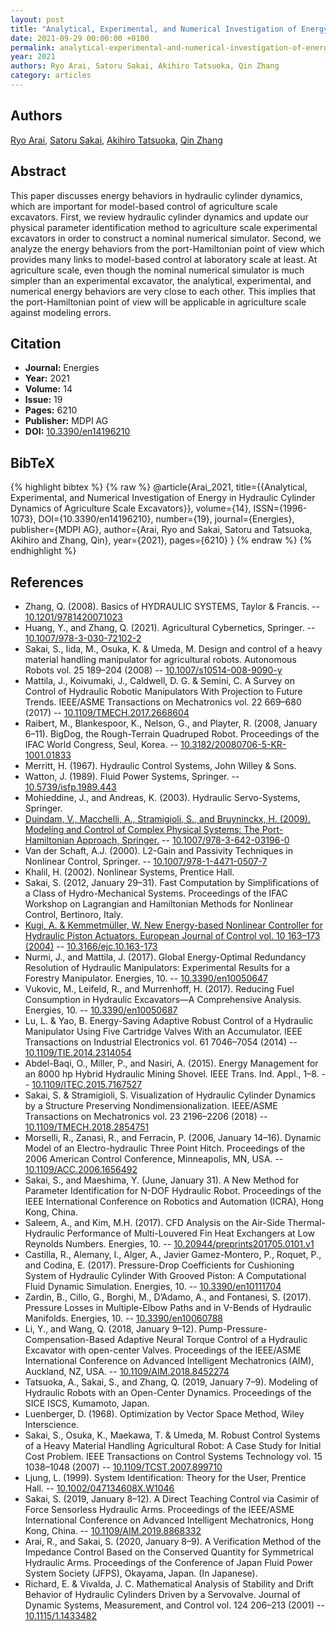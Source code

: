 ```yaml
---
layout: post
title: "Analytical, Experimental, and Numerical Investigation of Energy in Hydraulic Cylinder Dynamics of Agriculture Scale Excavators"
date: 2021-09-29 00:00:00 +0100
permalink: analytical-experimental-and-numerical-investigation-of-energy-in-hydraulic-cylinder-dynamics-of-agriculture-scale-excavators
year: 2021
authors: Ryo Arai, Satoru Sakai, Akihiro Tatsuoka, Qin Zhang
category: articles
---
```

 
## Authors
[Ryo Arai](authors/ryo-arai), [Satoru Sakai](authors/satoru-sakai), [Akihiro Tatsuoka](authors/akihiro-tatsuoka), [Qin Zhang](authors/qin-zhang)
 
## Abstract
This paper discusses energy behaviors in hydraulic cylinder dynamics, which are important for model-based control of agriculture scale excavators. First, we review hydraulic cylinder dynamics and update our physical parameter identification method to agriculture scale experimental excavators in order to construct a nominal numerical simulator. Second, we analyze the energy behaviors from the port-Hamiltonian point of view which provides many links to model-based control at laboratory scale at least. At agriculture scale, even though the nominal numerical simulator is much simpler than an experimental excavator, the analytical, experimental, and numerical energy behaviors are very close to each other. This implies that the port-Hamiltonian point of view will be applicable in agriculture scale against modeling errors.
 
## Citation
- **Journal:** Energies
- **Year:** 2021
- **Volume:** 14
- **Issue:** 19
- **Pages:** 6210
- **Publisher:** MDPI AG
- **DOI:** [10.3390/en14196210](https://doi.org/10.3390/en14196210)
 
## BibTeX
{% highlight bibtex %}
{% raw %}
@article{Arai_2021,
  title={{Analytical, Experimental, and Numerical Investigation of Energy in Hydraulic Cylinder Dynamics of Agriculture Scale Excavators}},
  volume={14},
  ISSN={1996-1073},
  DOI={10.3390/en14196210},
  number={19},
  journal={Energies},
  publisher={MDPI AG},
  author={Arai, Ryo and Sakai, Satoru and Tatsuoka, Akihiro and Zhang, Qin},
  year={2021},
  pages={6210}
}
{% endraw %}
{% endhighlight %}
 
## References
- Zhang, Q. (2008). Basics of HYDRAULIC SYSTEMS, Taylor & Francis. -- [10.1201/9781420071023](https://doi.org/10.1201/9781420071023)
- Huang, Y., and Zhang, Q. (2021). Agricultural Cybernetics, Springer. -- [10.1007/978-3-030-72102-2](https://doi.org/10.1007/978-3-030-72102-2)
- Sakai, S., Iida, M., Osuka, K. & Umeda, M. Design and control of a heavy material handling manipulator for agricultural robots. Autonomous Robots vol. 25 189–204 (2008) -- [10.1007/s10514-008-9090-y](https://doi.org/10.1007/s10514-008-9090-y)
- Mattila, J., Koivumaki, J., Caldwell, D. G. & Semini, C. A Survey on Control of Hydraulic Robotic Manipulators With Projection to Future Trends. IEEE/ASME Transactions on Mechatronics vol. 22 669–680 (2017) -- [10.1109/TMECH.2017.2668604](https://doi.org/10.1109/TMECH.2017.2668604)
- Raibert, M., Blankespoor, K., Nelson, G., and Playter, R. (2008, January 6–11). BigDog, the Rough-Terrain Quadruped Robot. Proceedings of the IFAC World Congress, Seul, Korea. -- [10.3182/20080706-5-KR-1001.01833](https://doi.org/10.3182/20080706-5-KR-1001.01833)
- Merritt, H. (1967). Hydraulic Control Systems, John Willey & Sons.
- Watton, J. (1989). Fluid Power Systems, Springer. -- [10.5739/isfp.1989.443](https://doi.org/10.5739/isfp.1989.443)
- Mohieddine, J., and Andreas, K. (2003). Hydraulic Servo-Systems, Springer.
- [Duindam, V., Macchelli, A., Stramigioli, S., and Bruyninckx, H. (2009). Modeling and Control of Complex Physical Systems: The Port-Hamiltonian Approach, Springer.](modeling-and-control-of-complex-physical-systems) -- [10.1007/978-3-642-03196-0](https://doi.org/10.1007/978-3-642-03196-0)
- Van der Schaft, A.J. (2000). L2-Gain and Passivity Techniques in Nonlinear Control, Springer. -- [10.1007/978-1-4471-0507-7](https://doi.org/10.1007/978-1-4471-0507-7)
- Khalil, H. (2002). Nonlinear Systems, Prentice Hall.
- Sakai, S. (2012, January 29–31). Fast Computation by Simplifications of a Class of Hydro-Mechanical Systems. Proceedings of the IFAC Workshop on Lagrangian and Hamiltonian Methods for Nonlinear Control, Bertinoro, Italy.
- [Kugi, A. & Kemmetmüller, W. New Energy-based Nonlinear Controller for Hydraulic Piston Actuators. European Journal of Control vol. 10 163–173 (2004)](new-energy-based-nonlinear-controller-for-hydraulic-piston-actuators) -- [10.3166/ejc.10.163-173](https://doi.org/10.3166/ejc.10.163-173)
- Nurmi, J., and Mattila, J. (2017). Global Energy-Optimal Redundancy Resolution of Hydraulic Manipulators: Experimental Results for a Forestry Manipulator. Energies, 10. -- [10.3390/en10050647](https://doi.org/10.3390/en10050647)
- Vukovic, M., Leifeld, R., and Murrenhoff, H. (2017). Reducing Fuel Consumption in Hydraulic Excavators—A Comprehensive Analysis. Energies, 10. -- [10.3390/en10050687](https://doi.org/10.3390/en10050687)
- Lu, L. & Yao, B. Energy-Saving Adaptive Robust Control of a Hydraulic Manipulator Using Five Cartridge Valves With an Accumulator. IEEE Transactions on Industrial Electronics vol. 61 7046–7054 (2014) -- [10.1109/TIE.2014.2314054](https://doi.org/10.1109/TIE.2014.2314054)
- Abdel-Baqi, O., Miller, P., and Nasiri, A. (2015). Energy Management for an 8000 hp Hybrid Hydraulic Mining Shovel. IEEE Trans. Ind. Appl., 1–8. -- [10.1109/ITEC.2015.7167527](https://doi.org/10.1109/ITEC.2015.7167527)
- Sakai, S. & Stramigioli, S. Visualization of Hydraulic Cylinder Dynamics by a Structure Preserving Nondimensionalization. IEEE/ASME Transactions on Mechatronics vol. 23 2196–2206 (2018) -- [10.1109/TMECH.2018.2854751](https://doi.org/10.1109/TMECH.2018.2854751)
- Morselli, R., Zanasi, R., and Ferracin, P. (2006, January 14–16). Dynamic Model of an Electro-hydraulic Three Point Hitch. Proceedings of the 2006 American Control Conference, Minneapolis, MN, USA. -- [10.1109/ACC.2006.1656492](https://doi.org/10.1109/ACC.2006.1656492)
- Sakai, S., and Maeshima, Y. (June, January 31). A New Method for Parameter Identification for N-DOF Hydraulic Robot. Proceedings of the IEEE International Conference on Robotics and Automation (ICRA), Hong Kong, China.
- Saleem, A., and Kim, M.H. (2017). CFD Analysis on the Air-Side Thermal-Hydraulic Performance of Multi-Louvered Fin Heat Exchangers at Low Reynolds Numbers. Energies, 10. -- [10.20944/preprints201705.0101.v1](https://doi.org/10.20944/preprints201705.0101.v1)
- Castilla, R., Alemany, I., Alger, A., Javier Gamez-Montero, P., Roquet, P., and Codina, E. (2017). Pressure-Drop Coefficients for Cushioning System of Hydraulic Cylinder With Grooved Piston: A Computational Fluid Dynamic Simulation. Energies, 10. -- [10.3390/en10111704](https://doi.org/10.3390/en10111704)
- Zardin, B., Cillo, G., Borghi, M., D’Adamo, A., and Fontanesi, S. (2017). Pressure Losses in Multiple-Elbow Paths and in V-Bends of Hydraulic Manifolds. Energies, 10. -- [10.3390/en10060788](https://doi.org/10.3390/en10060788)
- Li, Y., and Wang, Q. (2018, January 9–12). Pump-Pressure-Compensation-Based Adaptive Neural Torque Control of a Hydraulic Excavator with open-center Valves. Proceedings of the IEEE/ASME International Conference on Advanced Intelligent Mechatronics (AIM), Auckland, NZ, USA. -- [10.1109/AIM.2018.8452274](https://doi.org/10.1109/AIM.2018.8452274)
- Tatsuoka, A., Sakai, S., and Zhang, Q. (2019, January 7–9). Modeling of Hydraulic Robots with an Open-Center Dynamics. Proceedings of the SICE ISCS, Kumamoto, Japan.
- Luenberger, D. (1968). Optimization by Vector Space Method, Wiley Interscience.
- Sakai, S., Osuka, K., Maekawa, T. & Umeda, M. Robust Control Systems of a Heavy Material Handling Agricultural Robot: A Case Study for Initial Cost Problem. IEEE Transactions on Control Systems Technology vol. 15 1038–1048 (2007) -- [10.1109/TCST.2007.899710](https://doi.org/10.1109/TCST.2007.899710)
- Ljung, L. (1999). System Identification: Theory for the User, Prentice Hall. -- [10.1002/047134608X.W1046](https://doi.org/10.1002/047134608X.W1046)
- Sakai, S. (2019, January 8–12). A Direct Teaching Control via Casimir of Force Sensorless Hydraulic Arms. Proceedings of the IEEE/ASME International Conference on Advanced Intelligent Mechatronics, Hong Kong, China. -- [10.1109/AIM.2019.8868332](https://doi.org/10.1109/AIM.2019.8868332)
- Arai, R., and Sakai, S. (2020, January 8–9). A Verification Method of the Impedance Control Based on the Conserved Quantity for Symmetrical Hydraulic Arms. Proceedings of the Conference of Japan Fluid Power System Society (JFPS), Okayama, Japan. (In Japanese).
- Richard, E. & Vivalda, J. C. Mathematical Analysis of Stability and Drift Behavior of Hydraulic Cylinders Driven by a Servovalve. Journal of Dynamic Systems, Measurement, and Control vol. 124 206–213 (2001) -- [10.1115/1.1433482](https://doi.org/10.1115/1.1433482)

